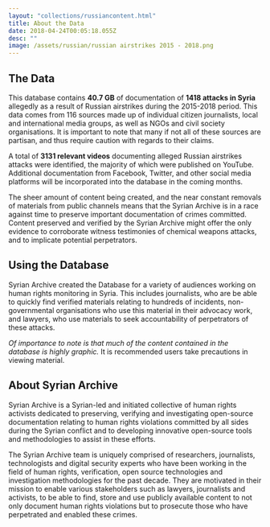 ```yaml
---
layout: "collections/russiancontent.html"
title: About the Data
date: 2018-04-24T00:05:18.055Z
desc: ""
image: /assets/russian/russian airstrikes 2015 - 2018.png
---
```


## The Data
This database contains **40.7 GB** of documentation of **1418 attacks in Syria** allegedly as a result of Russian airstrikes during the 2015-2018 period. This data comes from 116 sources made up of individual citizen journalists, local and international media groups, as well as NGOs and civil society organisations. It is important to note that many if not all of these sources are partisan, and thus require caution with regards to their claims.

A total of **3131 relevant videos** documenting alleged Russian airstrikes attacks were identified, the majority of which were published on YouTube. Additional documentation from Facebook, Twitter, and other social media platforms will be incorporated into the database in the coming months.

The sheer amount of content being created, and the near constant removals of materials from public channels means that the Syrian Archive is in a race against time to preserve important documentation of crimes committed. Content preserved and verified by the Syrian Archive might offer the only evidence to corroborate witness testimonies of chemical weapons attacks, and to implicate potential perpetrators.

## Using the Database
Syrian Archive created the Database for a variety of audiences working on human rights monitoring in Syria. This includes journalists, who are be able to quickly find verified materials relating to hundreds of incidents, non-governmental organisations who use this material in their advocacy work, and lawyers, who use materials to seek accountability of perpetrators of these attacks.

 *Of importance to note is that much of the content contained in the database is highly graphic.* It is recommended users take precautions in viewing material.

## About Syrian Archive

Syrian Archive is a Syrian-led and initiated collective of human rights activists dedicated to preserving, verifying and investigating open-source documentation relating to human rights violations committed by all sides during the Syrian conflict and to developing innovative open-source tools and methodologies to assist in these efforts.

The Syrian Archive team is uniquely comprised of researchers, journalists, technologists and digital security experts who have been working in the field of human rights, verification, open source technologies and investigation methodologies for the past decade. They are motivated in their mission to enable various stakeholders such as lawyers, journalists and activists, to be able to find, store and use publicly available content to not only document human rights violations but to prosecute those who have perpetrated and enabled these crimes.
